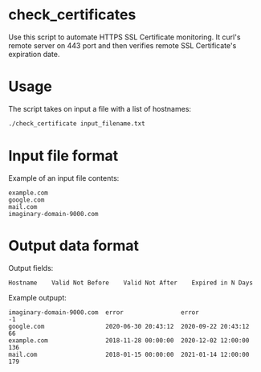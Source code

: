 # check_certificates

Use this script to automate HTTPS SSL Certificate monitoring. It curl's remote server on 443 port and then verifies remote SSL Certificate's expiration date.

# Usage

The script takes on input a file with a list of hostnames:
```bash
./check_certificate input_filename.txt
```

# Input file format

Example of an input file contents:
```
example.com
google.com
mail.com
imaginary-domain-9000.com
```

# Output data format

Output fields: 
```
Hostname    Valid Not Before    Valid Not After    Expired in N Days
```

Example outpupt:
```
imaginary-domain-9000.com  error                error                -1
google.com                 2020-06-30 20:43:12  2020-09-22 20:43:12  66
example.com                2018-11-28 00:00:00  2020-12-02 12:00:00  136
mail.com                   2018-01-15 00:00:00  2021-01-14 12:00:00  179
```
